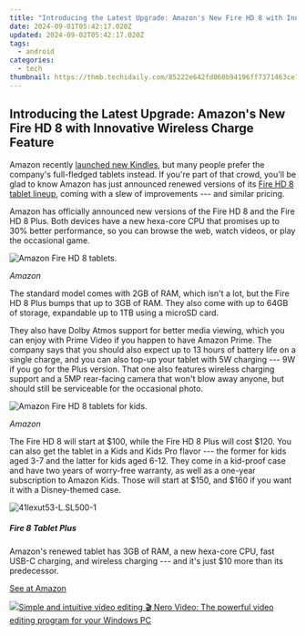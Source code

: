 ```yaml
---
title: "Introducing the Latest Upgrade: Amazon's New Fire HD 8 with Innovative Wireless Charge Feature"
date: 2024-09-01T05:42:17.020Z
updated: 2024-09-02T05:42:17.020Z
tags:
  - android
categories:
  - tech
thumbnail: https://thmb.techidaily.com/85222e642fd060b94196ff7371463ce7792d618f66f107a750ec12115071e0dc.jpg
---
```


## Introducing the Latest Upgrade: Amazon's New Fire HD 8 with Innovative Wireless Charge Feature

Amazon recently [launched new Kindles](https://facebook-record-videos.techidaily.com/streamline-creation-with-no-cost-high-quality-banner-templates-for-2024/), but many people prefer the company's full-fledged tablets instead. If you're part of that crowd, you'll be glad to know Amazon has just announced renewed versions of its [Fire HD 8 tablet lineup](https://win-howtos.techidaily.com/decoded-troubleshooting-failed-writes-to-0x-pointed-out-memory-slot-0x/), coming with a slew of improvements --- and similar pricing.

 Amazon has officially announced new versions of the Fire HD 8 and the Fire HD 8 Plus. Both devices have a new hexa-core CPU that promises up to 30% better performance, so you can browse the web, watch videos, or play the occasional game.

![Amazon Fire HD 8 tablets.](https://static1.howtogeekimages.com/wordpress/wp-content/uploads/2022/09/Fire-HD-8-Plus-2022.jpg) 

_Amazon_

 The standard model comes with 2GB of RAM, which isn't a lot, but the Fire HD 8 Plus bumps that up to 3GB of RAM. They also come with up to 64GB of storage, expandable up to 1TB using a microSD card.

 They also have Dolby Atmos support for better media viewing, which you can enjoy with Prime Video if you happen to have Amazon Prime. The company says that you should also expect up to 13 hours of battery life on a single charge, and you can also top-up your tablet with 5W charging --- 9W if you go for the Plus version. That one also features wireless charging support and a 5MP rear-facing camera that won't blow away anyone, but should still be serviceable for the occasional photo.

![Amazon Fire HD 8 tablets for kids.](https://static1.howtogeekimages.com/wordpress/wp-content/uploads/2022/09/Fire-HD-8-Kids-2022.jpg) 

_Amazon_

 The Fire HD 8 will start at $100, while the Fire HD 8 Plus will cost $120\. You can also get the tablet in a Kids and Kids Pro flavor --- the former for kids aged 3-7 and the latter for kids aged 6-12\. They come in a kid-proof case and have two years of worry-free warranty, as well as a one-year subscription to Amazon Kids. Those will start at $150, and $160 if you want it with a Disney-themed case.

![41lexut53-L._SL500_-1](https://static1.howtogeekimages.com/wordpress/wp-content/uploads/2023/06/41lexut53-l-_sl500_-1.jpg) 

#####  Fire 8 Tablet Plus

Amazon's renewed tablet has 3GB of RAM, a new hexa-core CPU, fast USB-C charging, and wireless charging --- and it's just $10 more than its predecessor.

[See at Amazon](https://www.amazon.com/dp/B0B9J49GLL)

<ins class="adsbygoogle"
     style="display:block"
     data-ad-format="autorelaxed"
     data-ad-client="ca-pub-7571918770474297"
     data-ad-slot="1223367746"></ins>



<ins class="adsbygoogle"
     style="display:block"
     data-ad-client="ca-pub-7571918770474297"
     data-ad-slot="8358498916"
     data-ad-format="auto"
     data-full-width-responsive="true"></ins>



<!-- affiliate ads begin -->
<a href="https://store.nero.com/order/checkout.php?PRODS=42296685&QTY=1&AFFILIATE=108875&CART=1"><img src="http://cdnwww.nero.com/nero-com-wAssets/img/banners/2022/video-pp/ScreenshotSlider/Nero-Video-Advanced-editing.JPG" border="0">Simple and intuitive video editing
🎬 Nero Video:
The powerful video editing program for your Windows PC</a>
<!-- affiliate ads end -->